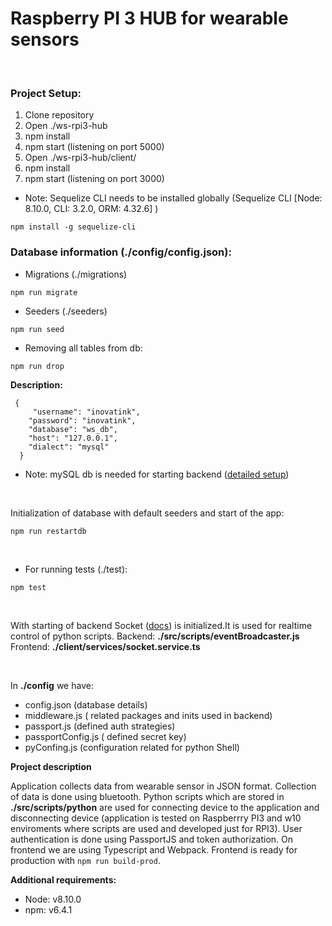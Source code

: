 # Raspberry PI 3 HUB for wearable sensors
<br />

### Project Setup:
1. Clone repository
2. Open ./ws-rpi3-hub
2. npm install
3. npm start (listening on port 5000)
4. Open ./ws-rpi3-hub/client/
5. npm install
6. npm start (listening on port 3000)

- Note: Sequelize CLI needs to be installed globally (Sequelize CLI [Node: 8.10.0, CLI: 3.2.0, ORM: 4.32.6] )

```
npm install -g sequelize-cli
``` 
### Database information (./config/config.json):
- Migrations (./migrations)
```
npm run migrate
```
- Seeders (./seeders)
```
npm run seed
```

- Removing all tables from db:
```
npm run drop
```

 **Description:**
```
 {
     "username": "inovatink",
    "password": "inovatink",
    "database": "ws_db",
    "host": "127.0.0.1",
    "dialect": "mysql"
  }
```
- Note: mySQL db  is needed for starting backend ([detailed setup](https://raspberry-projects.com/pi/software_utilities/web-servers/mysql))

<br />

Initialization of database with default seeders and start of the app:
```
npm run restartdb
```
<br />

- For running tests (./test):

```
npm test
```
<br />

With starting of backend Socket ([docs](https://socket.io/docs/))
is initialized.It is used for realtime control of python scripts.
Backend: **./src/scripts/eventBroadcaster.js**
Frontend: **./client/services/socket.service.ts**

<br />

In  **./config** we have:
 - config.json (database details)
 - middleware.js ( related packages and inits used in backend)
 - passport.js (defined auth strategies)
 - passportConfig.js ( defined secret key)
 - pyConfing.js (configuration related for python Shell)

**Project description**

Application collects data from wearable sensor in JSON format. Collection of data is done using bluetooth. Python scripts which are stored in **./src/scripts/python** are used for connecting device to the application and disconnecting device (application is tested on Raspberrry PI3 and w10 enviroments where scripts are used and developed just for RPI3). User authentication is done using PassportJS and token authorization. 
On frontend we are using Typescript and Webpack. Frontend is ready for production with `npm run build-prod`.

**Additional requirements:**
 - Node: v8.10.0
 - npm: v6.4.1

